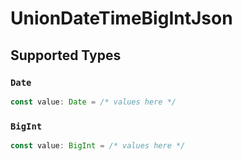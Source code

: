 # UnionDateTimeBigIntJson


## Supported Types

### `Date`

```typescript
const value: Date = /* values here */
```

### `BigInt`

```typescript
const value: BigInt = /* values here */
```


